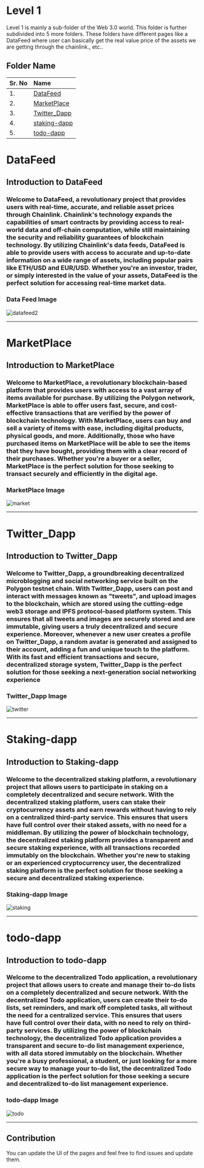 # Level 1

Level 1 is mainly a sub-folder of the Web 3.0 world. This folder is further subdivided into 5 more folders. These folders have different pages like a DataFeed where user can basically get the real value price of the assets we are getting through the chainlink., etc..

## Folder Name


| Sr. No | Name     | 
| :-------- | :------- | 
| 1. | [DataFeed](https://github.com/Vikash-8090-Yadav/Web3.0-World/tree/main/Level1/DataFeed)
| 2. | [MarketPlace](https://github.com/Vikash-8090-Yadav/Web3.0-World/tree/main/Level1/MarketPlace) 
| 3. | [Twitter_Dapp](https://github.com/Vikash-8090-Yadav/Web3.0-World/tree/main/Level1/Twitter_Dapp) 
| 4. | [staking-dapp](https://github.com/Vikash-8090-Yadav/Web3.0-World/tree/main/Level1/staking-dapp) 
| 5. | [todo-dapp](https://github.com/Vikash-8090-Yadav/Web3.0-World/tree/main/Level1/todo-dapp) 

# DataFeed
## Introduction to DataFeed
### Welcome to DataFeed, a revolutionary project that provides users with real-time, accurate, and reliable asset prices through Chainlink. Chainlink's technology expands the capabilities of smart contracts by providing access to real-world data and off-chain computation, while still maintaining the security and reliability guarantees of blockchain technology. By utilizing Chainlink's data feeds, DataFeed is able to provide users with access to accurate and up-to-date information on a wide range of assets, including popular pairs like ETH/USD and EUR/USD. Whether you're an investor, trader, or simply interested in the value of your assets, DataFeed is the perfect solution for accessing real-time market data.

### Data Feed Image
![datafeed2](https://user-images.githubusercontent.com/108119109/218815850-8b267e26-c624-4939-9a07-8dad2c9e9828.png)

---

# MarketPlace
## Introduction to MarketPlace
### Welcome to MarketPlace, a revolutionary blockchain-based platform that provides users with access to a vast array of items available for purchase. By utilizing the Polygon network, MarketPlace is able to offer users fast, secure, and cost-effective transactions that are verified by the power of blockchain technology. With MarketPlace, users can buy and sell a variety of items with ease, including digital products, physical goods, and more. Additionally, those who have purchased items on MarketPlace will be able to see the items that they have bought, providing them with a clear record of their purchases. Whether you're a buyer or a seller, MarketPlace is the perfect solution for those seeking to transact securely and efficiently in the digital age.

### MarketPlace Image
![market](https://user-images.githubusercontent.com/108119109/218817196-e2644bd9-fa98-4af6-95e6-7b9762af7965.png)

---

# Twitter_Dapp
## Introduction to Twitter_Dapp
### Welcome to Twitter_Dapp, a groundbreaking decentralized microblogging and social networking service built on the Polygon testnet chain. With Twitter_Dapp, users can post and interact with messages known as "tweets", and upload images to the blockchain, which are stored using the cutting-edge web3 storage and IPFS protocol-based platform system. This ensures that all tweets and images are securely stored and are immutable, giving users a truly decentralized and secure experience. Moreover, whenever a new user creates a profile on Twitter_Dapp, a random avatar is generated and assigned to their account, adding a fun and unique touch to the platform. With its fast and efficient transactions and secure, decentralized storage system, Twitter_Dapp is the perfect solution for those seeking a next-generation social networking experience

### Twitter_Dapp Image
![twitter](https://user-images.githubusercontent.com/108119109/220172480-8980f3f8-84c4-4a05-b805-09ae0f18a698.png)

---

# Staking-dapp
## Introduction to Staking-dapp
### Welcome to the decentralized staking platform, a revolutionary project that allows users to participate in staking on a completely decentralized and secure network. With the decentralized staking platform, users can stake their cryptocurrency assets and earn rewards without having to rely on a centralized third-party service. This ensures that users have full control over their staked assets, with no need for a middleman. By utilizing the power of blockchain technology, the decentralized staking platform provides a transparent and secure staking experience, with all transactions recorded immutably on the blockchain. Whether you're new to staking or an experienced cryptocurrency user, the decentralized staking platform is the perfect solution for those seeking a secure and decentralized staking experience.

### Staking-dapp Image
![staking](https://user-images.githubusercontent.com/108119109/220172549-1034421c-dec9-4550-aaf2-55f9707dc438.png)

---

# todo-dapp
## Introduction to todo-dapp
### Welcome to the decentralized Todo application, a revolutionary project that allows users to create and manage their to-do lists on a completely decentralized and secure network. With the decentralized Todo application, users can create their to-do lists, set reminders, and mark off completed tasks, all without the need for a centralized service. This ensures that users have full control over their data, with no need to rely on third-party services. By utilizing the power of blockchain technology, the decentralized Todo application provides a transparent and secure to-do list management experience, with all data stored immutably on the blockchain. Whether you're a busy professional, a student, or just looking for a more secure way to manage your to-do list, the decentralized Todo application is the perfect solution for those seeking a secure and decentralized to-do list management experience.

### todo-dapp Image
![todo](https://user-images.githubusercontent.com/108119109/220172653-2b14f422-8a26-4da9-8c29-1125c148df92.png)

---

## Contribution
You can update the UI of the pages and feel free to find issues and update them. 






























